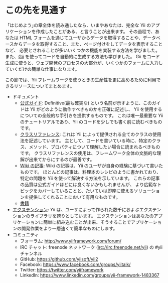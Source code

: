 この先を見通す
==============

「はじめよう｣の章全体を読み通したなら、いまやあなたは、完全な Yii のアプリケーションを作成したことがある、と言うことが出来ます。
その過程で、あなたは HTML フォームを通じてユーザからデータを取得することや、データベースからデータを取得すること、また、ページ付けをしてデータを表示することなど、
必要とされることが多いいくつかの機能を実装する方法を学びました。
また、[Gii](tool-gii.md) を使ってコードを自動的に生成する方法も学びました。
Gii をコード生成に使うと、ウェブ開発のプロセスの大部分が、いくつかのフォームに入力していくだけの簡単な仕事になります。

この節では、Yii フレームワークを使うときの生産性を更に高めるために利用できるリソースについてまとめます。

* ドキュメント
    - [公式ガイド](http://www.yiiframework.com/doc-2.0/guide-README.html):
      Definitive(最も確実な) という名前が示すように、このガイドは Yii がどのように動作すべきものかを正確に記述し、
      Yii を使用するについての全般的な手引きを提供するものです。
      これは唯一最重要な Yii のチュートリアルであり、Yii のコードを少しでも書く前に読むべきものです。
    - [クラスリファレンス](http://www.yiiframework.com/doc-2.0/index.html):
      これは Yii によって提供される全てのクラスの使用法を記述しています。
      主として、コードを書いている時に、特定のクラス、メソッド、プロパティについて理解したい場合に読まれるべきものです。
      クラスリファレンスの使用は、フレームワーク全体の文脈的な理解が出来てからにするのが最善です。
    - [Wiki の記事](http://www.yiiframework.com/wiki/?tag=yii2):
      Wiki の記事は、Yii のユーザが自身の経験に基づいて書いたものです。
      ほとんどの記事は、料理本のレシピのように書かれており、特定の問題を Yii を使って解決する方法を示しています。
      これらの記事の品質は公式ガイドほどには良くないかもしれませんが、
      より広範なトピックをカバーしていることと、たいていは即座に使えるソリューションを提供してくれることにおいて有用なものです。
    - [書籍](http://www.yiiframework.com/doc/)
* [エクステンション](http://www.yiiframework.com/extensions/):
  Yii は、ユーザによって作られた数千におよぶエクステンションのライブラリを誇りとしています。
  エクステンションはあなたのアプリケーションに簡単に組み込むことが出来、そうすることでアプリケーションの開発作業をより一層速くて簡単なものにします。
* コミュニティ
    - フォーラム: <http://www.yiiframework.com/forum/>
    - IRC チャット: freenode ネットワーク (<irc://irc.freenode.net/yii>) の #yii チャンネル
    - GitHub: <https://github.com/yiisoft/yii2>
    - Facebook: <https://www.facebook.com/groups/yiitalk/>
    - Twitter: <https://twitter.com/yiiframework>
    - LinkedIn: <https://www.linkedin.com/groups/yii-framework-1483367>
